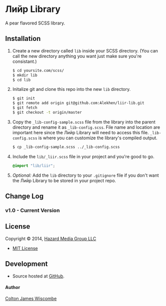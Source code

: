 Лийр Library
============
A pear flavored SCSS library.

Installation
------------
1. Create a new directory called `lib` inside your SCSS directory.  (You can call the new directory anything you want just make sure you're consistant.)

	```bash
	$ cd yoursite.com/scss/
	$ mkdir lib
	$ cd lib
	```

2. Initalize git and clone this repo into the new `lib` directory.

	```bash
	$ git init
	$ git remote add origin git@github.com:Alekhen/liir-lib.git
	$ git fetch
	$ git checkout -t origin/master
	```

3. Copy the `_lib-config-sample.scss` file from the library into the parent directory and rename it as `_lib-config.scss`.  File name and location are important here since the Лийр Library will need to access this file.  `_lib-config.scss` is where you can customize the library's compiled output.

	```bash
	$ cp _lib-config-sample.scss ../_lib-config.scss
	```

4. Include the `lib/_liir.scss` file in your project and you're good to go.

	```scss
	@import "lib/liir";
	```

5. _Optional:_ Add the `lib` directory to your `.gitignore` file if you don't want the Лийр Library to be stored in your project repo.


Change Log
----------
### v1.0 - Current Version


License
-------
Copyright © 2014, [Hazard Media Group LLC](http://hazardmediagroup.com)

* [MIT License](https://github.com/Alekhen/intoor/blob/master/LICENSE)


Development
-----------
* Source hosted at [GitHub](https://github.com/Alekhen/liir-lib).

#### Author
[Colton James Wiscombe](http://coltonjameswiscombe.com)